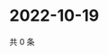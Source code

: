 # 2022-10-19

共 0 条

<!-- BEGIN WEIBO -->
<!-- 最后更新时间 Wed Oct 19 2022 23:10:55 GMT+0800 (China Standard Time) -->

<!-- END WEIBO -->
